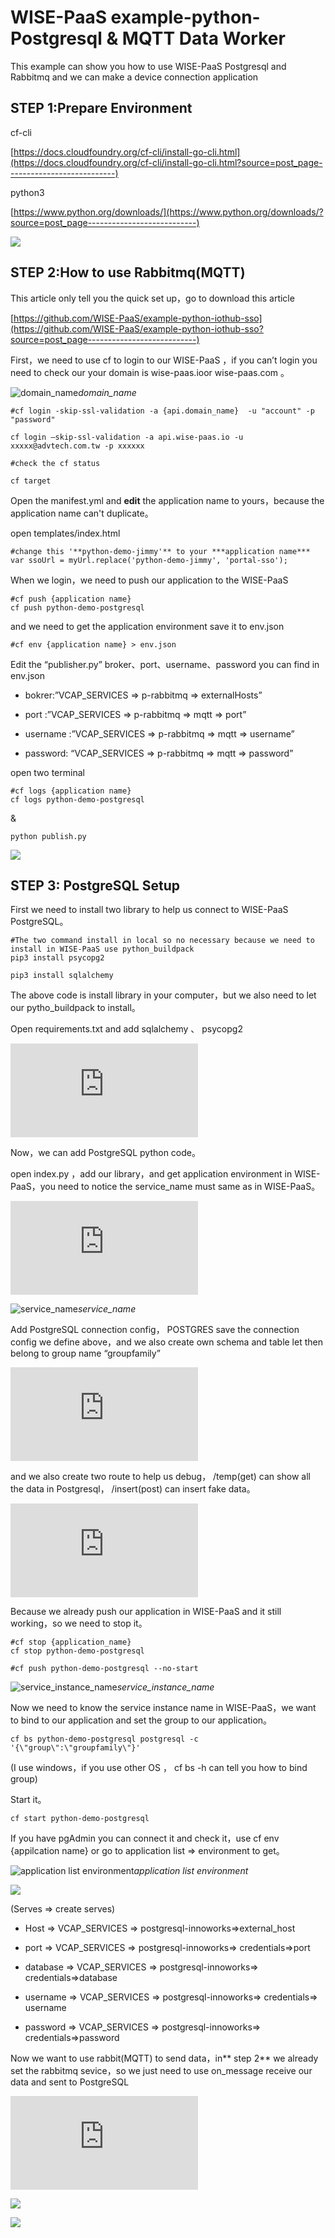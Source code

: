 
# WISE-PaaS example-python-Postgresql & MQTT Data Worker

This example can show you how to use WISE-PaaS Postgresql and Rabbitmq and we can make a device connection application

## STEP 1:Prepare Environment

cf-cli

[https://docs.cloudfoundry.org/cf-cli/install-go-cli.html](https://docs.cloudfoundry.org/cf-cli/install-go-cli.html?source=post_page---------------------------)

python3

[https://www.python.org/downloads/](https://www.python.org/downloads/?source=post_page---------------------------)

![](https://cdn-images-1.medium.com/max/2000/0*z9YCGSvJ3XnTjF7q.png)

## STEP 2:How to use Rabbitmq(MQTT)

This article only tell you the quick set up，go to download this article

[https://github.com/WISE-PaaS/example-python-iothub-sso](https://github.com/WISE-PaaS/example-python-iothub-sso?source=post_page---------------------------)

First，we need to use cf to login to our WISE-PaaS ，if you can’t login you need to check our your domain is wise-paas.ioor wise-paas.com 。

![domain_name](https://cdn-images-1.medium.com/max/2000/1*o_Dd2Nh5wBBhCLt6JTXp_g.png)*domain_name*

    #cf login -skip-ssl-validation -a {api.domain_name}  -u "account" -p "password"

    cf login –skip-ssl-validation -a api.wise-paas.io -u xxxxx@advtech.com.tw -p xxxxxx

    #check the cf status

    cf target

Open the manifest.yml and **edit** the application name to yours，because the application name can't duplicate。

open templates/index.html

    #change this '**python-demo-jimmy'** to your ***application name***
    var ssoUrl = myUrl.replace('python-demo-jimmy', 'portal-sso');

When we login，we need to push our application to the WISE-PaaS

    #cf push {application name}
    cf push python-demo-postgresql

and we need to get the application environment save it to env.json

    #cf env {application name} > env.json

Edit the “publisher.py” broker、port、username、password you can find in env.json

* bokrer:”VCAP_SERVICES => p-rabbitmq => externalHosts”

* port :”VCAP_SERVICES => p-rabbitmq => mqtt => port”

* username :”VCAP_SERVICES => p-rabbitmq => mqtt => username”

* password: “VCAP_SERVICES => p-rabbitmq => mqtt => password”

open two terminal

    #cf logs {application name}
    cf logs python-demo-postgresql

&

    python publish.py

![](https://cdn-images-1.medium.com/max/2466/1*WzwjNwVA7QMZRJn7bGH27Q.png)

## STEP 3: PostgreSQL Setup

First we need to install two library to help us connect to WISE-PaaS PostgreSQL。

    #The two command install in local so no necessary because we need to install in WISE-PaaS use python_buildpack 
    pip3 install psycopg2

    pip3 install sqlalchemy

The above code is install library in your computer，but we also need to let our pytho_buildpack to install。

Open requirements.txt and add sqlalchemy 、 psycopg2

<iframe src="https://medium.com/media/98c91b4947b649fce7e6d12f43160a53" frameborder=0></iframe>

Now，we can add PostgreSQL python code。

open index.py ，add our library，and get application environment in WISE-PaaS，you need to notice the service_name must same as in WISE-PaaS。

<iframe src="https://medium.com/media/30fd8ba82ab5ce4633a547d220d71b95" frameborder=0></iframe>

![service_name](https://cdn-images-1.medium.com/max/2050/1*XXNNAxBurUm_Sp-d9Ps8lQ.png)*service_name*

Add PostgreSQL connection config， POSTGRES save the connection config we define above，and we also create own schema and table let then belong to group name “groupfamily”

<iframe src="https://medium.com/media/59fb1cff17f4cf101f4aaca73f58a4ff" frameborder=0></iframe>

and we also create two route to help us debug， /temp(get) can show all the data in Postgresql， /insert(post) can insert fake data。

<iframe src="https://medium.com/media/3307ca84fbf41aeb720f3f83ecdb8460" frameborder=0></iframe>

Because we already push our application in WISE-PaaS and it still working，so we need to stop it。

    #cf stop {application_name}
    cf stop python-demo-postgresql

    #cf push python-demo-postgresql --no-start

![service_instance_name](https://cdn-images-1.medium.com/max/2042/1*4ttlqPf5eSYSoUFVm4BmWQ.png)*service_instance_name*

Now we need to know the service instance name in WISE-PaaS，we want to bind to our application and set the group to our application。

    cf bs python-demo-postgresql postgresql -c '{\"group\":\"groupfamily\"}'

(I use windows，if you use other OS ， cf bs -h can tell you how to bind group)

Start it。

    cf start python-demo-postgresql

If you have pgAdmin you can connect it and check it，use cf env {appilcation name} or go to application list => environment to get。

![application list environment](https://cdn-images-1.medium.com/max/2044/1*DF84pOezPIowrfEKtrI_-A.png)*application list environment*

![](https://cdn-images-1.medium.com/max/2000/1*N_v_7TlrNYd593JhpRJfmA.png)

(Serves => create serves)

* Host => VCAP_SERVICES => postgresql-innoworks=>external_host

* port => VCAP_SERVICES => postgresql-innoworks=> credentials=>port

* database => VCAP_SERVICES => postgresql-innoworks=> credentials=>database

* username => VCAP_SERVICES => postgresql-innoworks=> credentials=> username

* password => VCAP_SERVICES => postgresql-innoworks=> credentials=>password

Now we want to use rabbit(MQTT) to send data，in** step 2** we already set the rabbitmq sevice，so we just need to use on_message receive our data and sent to PostgreSQL

<iframe src="https://medium.com/media/99a6e79a8542c1b1968ff6c888a79b9b" frameborder=0></iframe>

![](https://cdn-images-1.medium.com/max/2000/1*ii0IszkEeTKo3xqsink7Eg.png)

![](https://cdn-images-1.medium.com/max/2410/1*ev2O442ygq9dPYI4YhbiCQ.png)
